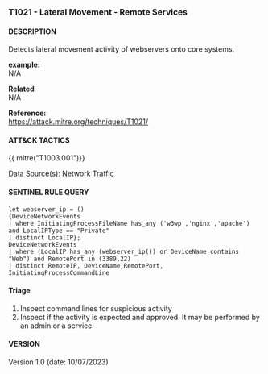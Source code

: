 ### T1021 - Lateral Movement - Remote Services   
  

####  DESCRIPTION  
Detects lateral movement activity of webservers onto core systems.  

**example:**  
N/A    

**Related**  
N/A        

**Reference:**  
https://attack.mitre.org/techniques/T1021/    


####  ATT&CK TACTICS    
{{ mitre("T1003.001")}}    

Data Source(s): [Network Traffic](https://attack.mitre.org/datasources/DS0029)  


#### SENTINEL RULE QUERY   

~~~
let webserver_ip = ()
{DeviceNetworkEvents
| where InitiatingProcessFileName has_any ('w3wp','nginx','apache') and LocalIPType == "Private"
| distinct LocalIP};
DeviceNetworkEvents
| where (LocalIP has_any (webserver_ip()) or DeviceName contains "Web") and RemotePort in (3389,22)
| distinct RemoteIP, DeviceName,RemotePort, InitiatingProcessCommandLine
~~~


#### Triage  

1. Inspect command lines for suspicious activity   
2. Inspect if the activity is expected and approved. It may be performed by an admin or a service  


#### VERSION  
Version 1.0 (date: 10/07/2023)  
